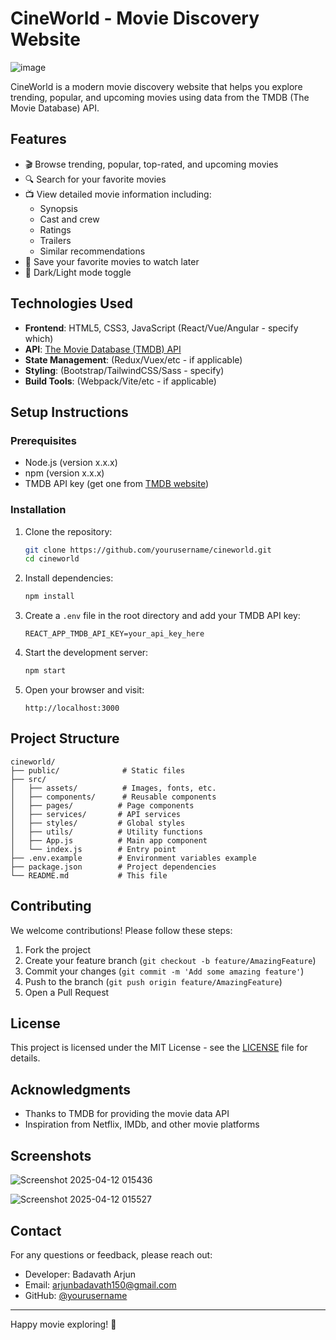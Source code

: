 # CineWorld - Movie Discovery Website

![image](https://github.com/user-attachments/assets/43a0bda6-9328-42bf-abf6-1abff1650b38)

 <!-- Replace with your actual logo -->

CineWorld is a modern movie discovery website that helps you explore trending, popular, and upcoming movies using data from the TMDB (The Movie Database) API.

## Features

- 🎬 Browse trending, popular, top-rated, and upcoming movies
- 🔍 Search for your favorite movies
- 📺 View detailed movie information including:
  - Synopsis
  - Cast and crew
  - Ratings
  - Trailers
  - Similar recommendations
- 💾 Save your favorite movies to watch later
- 🌙 Dark/Light mode toggle

## Technologies Used

- **Frontend**: HTML5, CSS3, JavaScript (React/Vue/Angular - specify which)
- **API**: [The Movie Database (TMDB) API](https://www.themoviedb.org/documentation/api)
- **State Management**: (Redux/Vuex/etc - if applicable)
- **Styling**: (Bootstrap/TailwindCSS/Sass - specify)
- **Build Tools**: (Webpack/Vite/etc - if applicable)

## Setup Instructions

### Prerequisites

- Node.js (version x.x.x)
- npm (version x.x.x)
- TMDB API key (get one from [TMDB website](https://www.themoviedb.org/settings/api))

### Installation

1. Clone the repository:
   ```bash
   git clone https://github.com/yourusername/cineworld.git
   cd cineworld
   ```

2. Install dependencies:
   ```bash
   npm install
   ```

3. Create a `.env` file in the root directory and add your TMDB API key:
   ```env
   REACT_APP_TMDB_API_KEY=your_api_key_here
   ```

4. Start the development server:
   ```bash
   npm start
   ```

5. Open your browser and visit:
   ```
   http://localhost:3000
   ```

## Project Structure

```
cineworld/
├── public/              # Static files
├── src/
│   ├── assets/          # Images, fonts, etc.
│   ├── components/      # Reusable components
│   ├── pages/          # Page components
│   ├── services/       # API services
│   ├── styles/         # Global styles
│   ├── utils/          # Utility functions
│   ├── App.js          # Main app component
│   └── index.js        # Entry point
├── .env.example        # Environment variables example
├── package.json        # Project dependencies
└── README.md           # This file
```

## Contributing

We welcome contributions! Please follow these steps:

1. Fork the project
2. Create your feature branch (`git checkout -b feature/AmazingFeature`)
3. Commit your changes (`git commit -m 'Add some amazing feature'`)
4. Push to the branch (`git push origin feature/AmazingFeature`)
5. Open a Pull Request

## License

This project is licensed under the MIT License - see the [LICENSE](LICENSE) file for details.

## Acknowledgments

- Thanks to TMDB for providing the movie data API
- Inspiration from Netflix, IMDb, and other movie platforms

## Screenshots

![Screenshot 2025-04-12 015436](https://github.com/user-attachments/assets/36b5142d-e19b-42b2-9806-0c3258ae0648)

![Screenshot 2025-04-12 015527](https://github.com/user-attachments/assets/c6502f7e-ac6f-4fbe-b1b9-8cc0aba8c486)


## Contact

For any questions or feedback, please reach out:

- Developer: Badavath Arjun
- Email: arjunbadavath150@gmail.com
- GitHub: [@yourusername](https://github.com/BadavathArjun)

---

Happy movie exploring! 🍿
